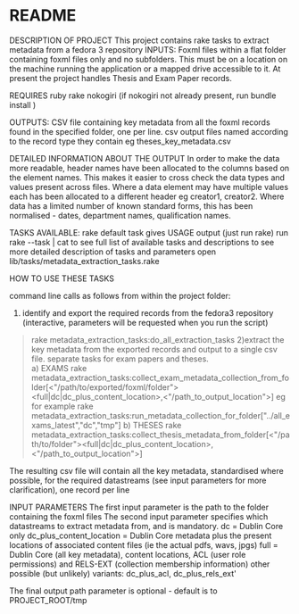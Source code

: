 # README

DESCRIPTION OF PROJECT
This project contains  rake tasks to extract metadata from a fedora 3 repository
INPUTS: Foxml files within a flat folder containing foxml files only and no
subfolders. This must be on a location on the machine running the application or
 a mapped drive accessible to it. At present the project handles Thesis and Exam
  Paper records.

 REQUIRES
 ruby
 rake
 nokogiri (if nokogiri not already present, run bundle install )

OUTPUTS: CSV file containing key metadata from all the foxml records found in
the specified folder, one per line.
csv output files named according to the record type they contain
eg theses_key_metadata.csv

DETAILED INFORMATION  ABOUT THE OUTPUT
In order to make the data more readable, header names have been allocated to the
 columns based on the element names. This makes it easier to cross check the
 data types and values present across files. Where a data element may have
 multiple values each has been allocated to a different header eg creator1,
 creator2. Where data has a limited number of known standard forms, this has
 been normalised - dates, department names, qualification names.

TASKS AVAILABLE:
rake default task gives USAGE output (just run rake)
run rake --task | cat to see full list of available tasks and
descriptions
to see more detailed description of tasks and parameters open
lib/tasks/metadata_extraction_tasks.rake

HOW TO USE THESE TASKS

command line calls as follows from within the project folder:
1) identify and export the required records from the fedora3 repository
(interactive, parameters will be requested when you run the script)
>rake metadata_extraction_tasks:do_all_extraction_tasks
2)extract the key metadata from the exported records and output to a single
csv file. separate tasks for exam papers and theses.    
  a) EXAMS
rake metadata_extraction_tasks:collect_exam_metadata_collection_from_folder[<"/path/to/exported/foxml/folder"><full|dc|dc_plus_content_location>,<"/path_to_output_location">]
eg for example rake metadata_extraction_tasks:run_metadata_collection_for_folder["../all_exams_latest","dc","tmp"]
  b) THESES
rake metadata_extraction_tasks:collect_thesis_metadata_from_folder[<"/path/to/folder"><full|dc|dc_plus_content_location>,<"/path_to_output_location">]


The resulting csv file will contain all the key metadata, standardised where
possible,  for the required datastreams (see input parameters for more
clarification), one record per line


INPUT PARAMETERS
The first input parameter is the path to the folder containing the foxml files
The second input parameter specifies which  datastreams to extract metadata
from, and is mandatory.
  dc = Dublin Core only
  dc_plus_content_location = Dublin Core metadata plus the present locations of
   associated content files (ie the actual pdfs, wavs, jpgs)
  full =  Dublin Core (all key metadata), content locations,  ACL (user role
    permissions) and RELS-EXT (collection membership information)
other possible (but unlikely) variants: dc_plus_acl, dc_plus_rels_ext'

The final output path parameter is optional - default is to PROJECT_ROOT/tmp
